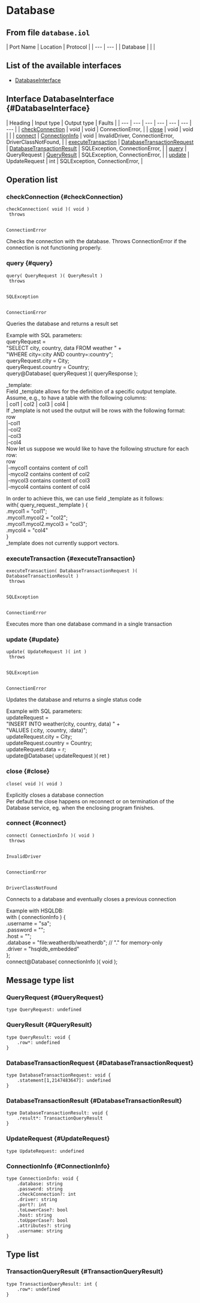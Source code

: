 # Database

## From file `database.iol`

| Port Name | Location | Protocol |
| --- | --- |
| Database |  |  |

## List of the available interfaces

* [DatabaseInterface](database.md#DatabaseInterface)

## Interface DatabaseInterface {#DatabaseInterface}

| Heading | Input type | Output type | Faults |
| --- | --- | --- | --- | --- | --- | --- |
| [checkConnection](database.md#checkConnection) | void  | void  |  ConnectionError,   |
| [close](database.md#close) | void  | void  |  |
| [connect](database.md#connect) | [ConnectionInfo](database.md#ConnectionInfo)  | void  |  InvalidDriver,   ConnectionError,   DriverClassNotFound,   |
| [executeTransaction](database.md#executeTransaction) | [DatabaseTransactionRequest](database.md#DatabaseTransactionRequest)  | [DatabaseTransactionResult](database.md#DatabaseTransactionResult)  |  SQLException,   ConnectionError,   |
| [query](database.md#query) | QueryRequest  | [QueryResult](database.md#QueryResult)  |  SQLException,   ConnectionError,   |
| [update](database.md#update) | UpdateRequest  | int  |  SQLException,   ConnectionError,   |

## Operation list

### checkConnection {#checkConnection}

```text
checkConnection( void )( void )
 throws


ConnectionError
```

Checks the connection with the database. Throws ConnectionError if the connection is not functioning properly.

### query {#query}

```text
query( QueryRequest )( QueryResult )
 throws


SQLException


ConnectionError
```

Queries the database and returns a result set  
  
 Example with SQL parameters:  
 queryRequest =  
 "SELECT city, country, data FROM weather " +  
 "WHERE city=:city AND country=:country";  
 queryRequest.city = City;  
 queryRequest.country = Country;  
 query@Database\( queryRequest \)\( queryResponse \);  
  
 \_template:  
 Field \_template allows for the definition of a specific output template.  
 Assume, e.g., to have a table with the following columns:  
 \| col1 \| col2 \| col3 \| col4 \|  
 If \_template is not used the output will be rows with the following format:  
 row  
 \|-col1  
 \|-col2  
 \|-col3  
 \|-col4  
 Now let us suppose we would like to have the following structure for each row:  
 row  
 \|-mycol1 contains content of col1  
 \|-mycol2 contains content of col2  
 \|-mycol3 contains content of col3  
 \|-mycol4 contains content of col4  
  
 In order to achieve this, we can use field \_template as it follows:  
 with\( query\_request.\_template \) {  
 .mycol1 = "col1";  
 .mycol1.mycol2 = "col2";  
 .mycol1.mycol2.mycol3 = "col3";  
 .mycol4 = "col4"  
 }  
 \_template does not currently support vectors.

### executeTransaction {#executeTransaction}

```text
executeTransaction( DatabaseTransactionRequest )( DatabaseTransactionResult )
 throws


SQLException


ConnectionError
```

Executes more than one database command in a single transaction

### update {#update}

```text
update( UpdateRequest )( int )
 throws


SQLException


ConnectionError
```

Updates the database and returns a single status code  
  
 Example with SQL parameters:  
 updateRequest =  
 "INSERT INTO weather\(city, country, data\) " +  
 "VALUES \(:city, :country, :data\)";  
 updateRequest.city = City;  
 updateRequest.country = Country;  
 updateRequest.data = r;  
 update@Database\( updateRequest \)\( ret \)

### close {#close}

```text
close( void )( void )
```

Explicitly closes a database connection  
 Per default the close happens on reconnect or on termination of the  
 Database service, eg. when the enclosing program finishes.

### connect {#connect}

```text
connect( ConnectionInfo )( void )
 throws


InvalidDriver


ConnectionError


DriverClassNotFound
```

Connects to a database and eventually closes a previous connection  
  
 Example with HSQLDB:  
 with \( connectionInfo \) {  
 .username = "sa";  
 .password = "";  
 .host = "";  
 .database = "file:weatherdb/weatherdb"; // "." for memory-only  
 .driver = "hsqldb\_embedded"  
 };  
 connect@Database\( connectionInfo \)\( void \);

## Message type list

### QueryRequest {#QueryRequest}

```text
type QueryRequest: undefined
```

### QueryResult {#QueryResult}

```text
type QueryResult: void { 
    .row*: undefined
}
```

### DatabaseTransactionRequest {#DatabaseTransactionRequest}

```text
type DatabaseTransactionRequest: void { 
    .statement[1,2147483647]: undefined
}
```

### DatabaseTransactionResult {#DatabaseTransactionResult}

```text
type DatabaseTransactionResult: void { 
    .result*: TransactionQueryResult
}
```

### UpdateRequest {#UpdateRequest}

```text
type UpdateRequest: undefined
```

### ConnectionInfo {#ConnectionInfo}

```text
type ConnectionInfo: void { 
    .database: string
    .password: string
    .checkConnection?: int
    .driver: string
    .port?: int
    .toLowerCase?: bool
    .host: string
    .toUpperCase?: bool
    .attributes?: string
    .username: string
}
```

## Type list

### TransactionQueryResult {#TransactionQueryResult}

```text
type TransactionQueryResult: int { 
    .row*: undefined
}
```

